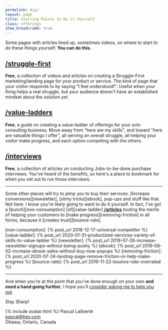 ```yaml
---
permalink: diy/
layout: page
title: Starting Points to Do it Yourself
class: offerings
show_breadcrumb: true
---
```


Some pages with articles lined up, sometimes videos, on where to start to do these things yourself. **You can do this.**

## [/struggle-first](/struggle-first)

**Free**, a collection of videos and articles on creating a Struggle-First marketing/landing page for your product or service. The kind of page that your visitor responds to by saying "I feel understood!". Useful when your thing helps a real struggle, but your audience doesn't have an established mindset about the solution yet.

## [/value-ladders](/value-ladders)

**Free**, a guide on creating a value-ladder of offerings for your solo consulting business. Move away from "here are my skills", and toward "here are valuable things I offer", all serving an overall struggle, all helping your visitor make progress, and each option competing with the others.

## [/interviews](/interviews)

**Free**, a collection of articles on conducting Jobs-to-be-done purchase interviews. You've heard of the benefits, so here's a place to bookmark for when you set out to run those interviews.

---

Some other places will try to pimp you to buy their services. [Increase conversions][newsletter], [slimy tricks][ebook], pop-ups and stuff like that. Not here. I know you're likely going to want to do it yourself. In fact, I've got a [bunch][non-consumption] [of][value-ladder] **[/articles](/articles)** touting the merits of helping your customers to [make progress][removing-friction] in all forms, because it [creates trust][bounce-rate].

[non-consumption]: {% post_url 2018-12-17-universal-competitor %}
[value-ladder]: {% post_url 2020-01-31-productized-services-variety-of-skills-to-value-ladder %}
[newsletter]: {% post_url 2019-07-26-increase-newsletter-signups-without-being-pushy %}
[ebook]: {% post_url 2019-08-02-increase-ebook-sales-without-buy-now-popups %}
[removing-friction]: {% post_url 2020-07-24-landing-page-remove-friction-or-help-make-progress %}
[bounce-rate]: {% post_url 2019-11-22-bounce-rate-overrated %}

---

And when you're at the point that you've done enough on your own **and need a hand going further**, I hope you'll [consider asking me to help you out](/offerings).

Stay Sharp!

{% include avatar.html %} Pascal Laliberté  
[pascal@hey.com](mailto:pascal@hey.com)  
Ottawa, Ontario, Canada

[twitter]: https://twitter.com/pascallaliberte
